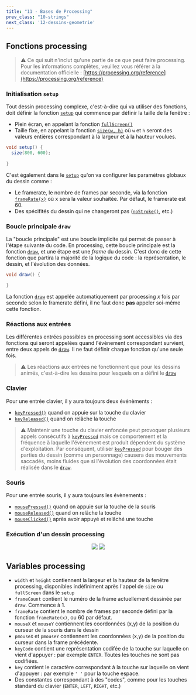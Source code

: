 ```yaml
---
title: "11 - Bases de Processing"
prev_class: "10-strings"
next_class: '12-dessins-geometrie'
---
```


## Fonctions processing
> ⚠ Ce qui suit n'inclut qu'une partie de ce que peut faire processing. Pour les informations complètes, veuillez vous référer à la documentation officielle : [https://processing.org/reference](https://processing.org/reference)

### Initialisation `setup`

Tout dessin processing complexe, c'est-à-dire qui va utiliser des fonctions, doit définir la fonction [`setup`](https://processing.org/reference/setup_.html) qui commence par définir la taille de la fenêtre :
- Plein écran, en appelant la fonction [`fullScreen()`](https://processing.org/reference/fullScreen_.html)
- Taille fixe, en appelant la fonction [`size(w, h)`](https://processing.org/reference/size_.html) où `w` et `h` seront des valeurs entières correspondant à la largeur et à la hauteur voulues.

```java
void setup() {
  size(800, 600);
	
}
```

C'est également dans le [`setup`](https://processing.org/reference/setup_.html) qu'on va configurer les paramètres globaux du dessin comme :
- Le framerate, le nombre de frames par seconde, via la fonction [`frameRate(x)`](https://processing.org/reference/frameRate_.html) où x sera la valeur souhaitée. Par défaut, le framerate est 60.
- Des spécifités du dessin qui ne changeront pas ([`noStroke()`](https://processing.org/reference/noStroke_.html), etc.)

### Boucle principale `draw`

La "boucle principale" est une boucle implicite qui permet de passer à l'étape suivante du code. En processing, cette boucle principale est la fonction [`draw`](https://processing.org/reference/draw_.html), et une étape est une *frame* du dessin. C'est donc de cette fonction que partira la majorité de la logique du code : la représentation, le dessin, et l'évolution des données.

```java
void draw() {

}
```

La fonction [`draw`](https://processing.org/reference/draw_.html) est appelée automatiquement par processing *x* fois par seconde selon le framerate défini, il ne faut donc **pas** appeler soi-même cette fonction.

### Réactions aux entrées

Les différentes entrées possibles en processing sont accessibles via des fonctions qui seront appelées quand l'évènement correspondant survient, entre deux appels de [`draw`](https://processing.org/reference/draw_.html). Il ne faut définir chaque fonction qu'une seule fois.

> ⚠️ Les réactions aux entrées ne fonctionnent que pour les dessins animés, c'est-à-dire les dessins pour lesquels on a défini le [`draw`](https://processing.org/reference/draw_.html)

### Clavier

Pour une entrée clavier, il y aura toujours deux événèments :
- [`keyPressed()`](https://processing.org/reference/keyPressed_.html) quand on appuie sur la touche du clavier
- [`keyReleased()`](https://processing.org/reference/keyReleased_.html) quand on relâche la touche

> ⚠ Maintenir une touche du clavier enfoncée peut provoquer plusieurs appels consécutifs à [`keyPressed`](https://processing.org/reference/keyPressed_.html) mais ce comportement et la fréquence à laquelle l'évènement est produit dépendent du système d'exploitation. Par conséquent, utiliser [`keyPressed`](https://processing.org/reference/keyPressed_.html) pour bouger des parties du dessin (comme un personnage) causera des mouvements saccadés, moins fluides que si l'évolution des coordonnées était réalisée dans le [`draw`](https://processing.org/reference/draw_.html). 

### Souris

Pour une entrée souris, il y aura toujours les évènements :
- [`mousePressed()`](https://processing.org/reference/mousePressed_.html) quand on appuie sur la touche de la souris
- [`mouseReleased()`](https://processing.org/reference/mouseReleased_.html) quand on relâche la touche
- [`mouseClicked()`](https://processing.org/reference/mouseClicked_.html) après avoir appuyé et relâché une touche

### Exécution d'un dessin processing

<p align="center">
<img src="/stic/images/processing-loop-dm.svg" class="svg-dark-mode w-50"/>
<img src="/stic/images/processing-loop-lm.svg" class="svg-light-mode w-50"/>
</p>

## Variables processing
- `width` et `height` contiennent la largeur et la hauteur de la fenêtre processing, disponibles indéfiniment après l'appel de `size`  ou `fullScreen` dans le `setup`
- `frameCount` contient le numéro de la frame actuellement dessinée par `draw`. Commence à 1.
- `frameRate` contient le nombre de frames par seconde défini par la fonction `frameRate(x)`, ou 60 par défaut.
- `mouseX` et `mouseY` contiennent les coordonnées (x,y) de la position du curseur de la souris dans le dessin
- `pmouseX` et `pmouseY` contiennent les coordonnées (x,y) de la position du curseur dans la frame précédente.
- `keyCode` contient une représentation codifée de la touche sur laquelle on vient d'appuyer : par exemple `ENTER`. Toutes les touches ne sont pas codifiées.
- `key` contient le caractère correspondant à la touche sur laquelle on vient d'appuyer : par exemple `' '` pour la touche espace.
- Des constantes correspondant à des "codes", comme pour les touches standard du clavier (`ENTER`, `LEFT`, `RIGHT`, etc.)

